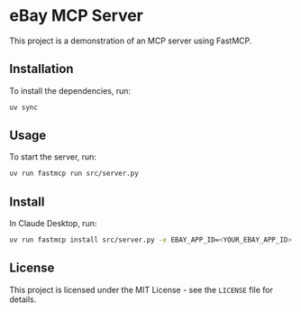 # eBay MCP Server

This project is a demonstration of an MCP server using FastMCP.

## Installation

To install the dependencies, run:

```bash
uv sync
```

## Usage

To start the server, run:

```bash
uv run fastmcp run src/server.py
```

## Install
In Claude Desktop, run:
```bash
uv run fastmcp install src/server.py -e EBAY_APP_ID=<YOUR_EBAY_APP_ID> -e EBAY_CLIENT_ID=<YOUR_EBAY_CLIENT_ID>
```

## License

This project is licensed under the MIT License - see the `LICENSE` file for details.
